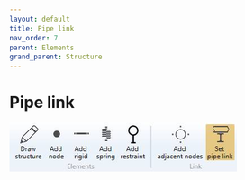 ```yaml
---
layout: default
title: Pipe link
nav_order: 7
parent: Elements
grand_parent: Structure
---
```


# Pipe link

![Image](../../Images/Structure15.jpg)

